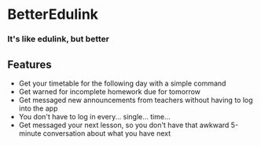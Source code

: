 # BetterEdulink
### It's like edulink, but better

## Features
 - Get your timetable for the following day with a simple command
 - Get warned for incomplete homework due for tomorrow
 - Get messaged new announcements from teachers without having to log into the app
 - You don't have to log in every... single... time...
 - Get messaged your next lesson, so you don't have that awkward 5-minute conversation about what you have next